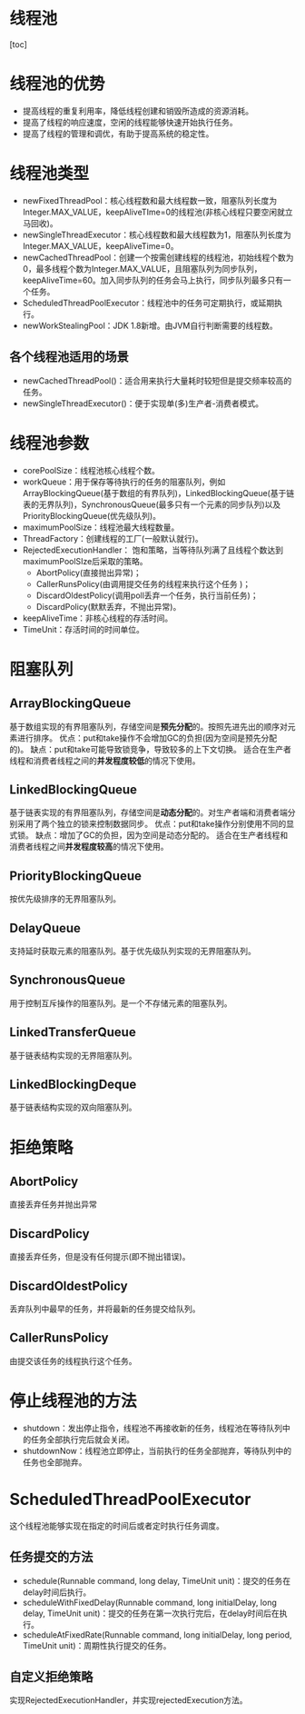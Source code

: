 # 线程池
[toc]

# 线程池的优势
- 提高线程的重复利用率，降低线程创建和销毁所造成的资源消耗。
- 提高了线程的响应速度，空闲的线程能够快速开始执行任务。
- 提高了线程的管理和调优，有助于提高系统的稳定性。

# 线程池类型

- newFixedThreadPool：核心线程数和最大线程数一致，阻塞队列长度为Integer.MAX_VALUE，keepAliveTIme=0的线程池(非核心线程只要空闲就立马回收)。
- newSingleThreadExecutor：核心线程数和最大线程数为1，阻塞队列长度为Integer.MAX_VALUE，keepAliveTime=0。
- newCachedThreadPool：创建一个按需创建线程的线程池，初始线程个数为0，最多线程个数为Integer.MAX_VALUE，且阻塞队列为同步队列，keepAliveTime=60。加入同步队列的任务会马上执行，同步队列最多只有一个任务。
- ScheduledThreadPoolExecutor：线程池中的任务可定期执行，或延期执行。
- newWorkStealingPool：JDK 1.8新增。由JVM自行判断需要的线程数。

## 各个线程池适用的场景

- newCachedThreadPool()：适合用来执行大量耗时较短但是提交频率较高的任务。
- newSingleThreadExecutor()：便于实现单(多)生产者-消费者模式。

# 线程池参数
- corePoolSize：线程池核心线程个数。
- workQueue：用于保存等待执行的任务的阻塞队列，例如ArrayBlockingQueue(基于数组的有界队列)，LinkedBlockingQueue(基于链表的无界队列)，SynchronousQueue(最多只有一个元素的同步队列)以及PriorityBlockingQueue(优先级队列)。
- maximumPoolSize：线程池最大线程数量。
- ThreadFactory：创建线程的工厂(一般默认就行)。
- RejectedExecutionHandler： 饱和策略，当等待队列满了且线程个数达到maximumPoolSIze后采取的策略。
	- AbortPolicy(直接抛出异常)；
	- CallerRunsPolicy(由调用提交任务的线程来执行这个任务 )；
	- DiscardOldestPolicy(调用poll丢弃一个任务，执行当前任务)；
	- DiscardPolicy(默默丢弃，不抛出异常)。
- keepAliveTime：非核心线程的存活时间。
- TimeUnit：存活时间的时间单位。

# 阻塞队列
## ArrayBlockingQueue
基于数组实现的有界阻塞队列，存储空间是**预先分配**的。按照先进先出的顺序对元素进行排序。
优点：put和take操作不会增加GC的负担(因为空间是预先分配的)。
缺点：put和take可能导致锁竞争，导致较多的上下文切换。
适合在生产者线程和消费者线程之间的**并发程度较低**的情况下使用。

## LinkedBlockingQueue
基于链表实现的有界阻塞队列，存储空间是**动态分配**的。对生产者端和消费者端分别采用了两个独立的锁来控制数据同步。
优点：put和take操作分别使用不同的显式锁。
缺点：增加了GC的负担，因为空间是动态分配的。
适合在生产者线程和消费者线程之间**并发程度较高**的情况下使用。

## PriorityBlockingQueue
按优先级排序的无界阻塞队列。

## DelayQueue
支持延时获取元素的阻塞队列。基于优先级队列实现的无界阻塞队列。

## SynchronousQueue
用于控制互斥操作的阻塞队列。是一个不存储元素的阻塞队列。

## LinkedTransferQueue
基于链表结构实现的无界阻塞队列。

## LinkedBlockingDeque
基于链表结构实现的双向阻塞队列。

# 拒绝策略
## AbortPolicy
直接丢弃任务并抛出异常

## DiscardPolicy
直接丢弃任务，但是没有任何提示(即不抛出错误)。

## DiscardOldestPolicy
丢弃队列中最早的任务，并将最新的任务提交给队列。

## CallerRunsPolicy
由提交该任务的线程执行这个任务。

# 停止线程池的方法
- shutdown：发出停止指令，线程池不再接收新的任务，线程池在等待队列中的任务全部执行完后就会关闭。
- shutdownNow：线程池立即停止，当前执行的任务全部抛弃，等待队列中的任务也全部抛弃。

# ScheduledThreadPoolExecutor
这个线程池能够实现在指定的时间后或者定时执行任务调度。
## 任务提交的方法
- schedule(Runnable command, long delay, TimeUnit unit)：提交的任务在delay时间后执行。
- scheduleWithFixedDelay(Runnable command, long initialDelay, long delay, TimeUnit unit)：提交的任务在第一次执行完后，在delay时间后在执行。
- scheduleAtFixedRate(Runnable command, long initialDelay, long period, TimeUnit unit)：周期性执行提交的任务。

## 自定义拒绝策略
实现RejectedExecutionHandler，并实现rejectedExecution方法。
